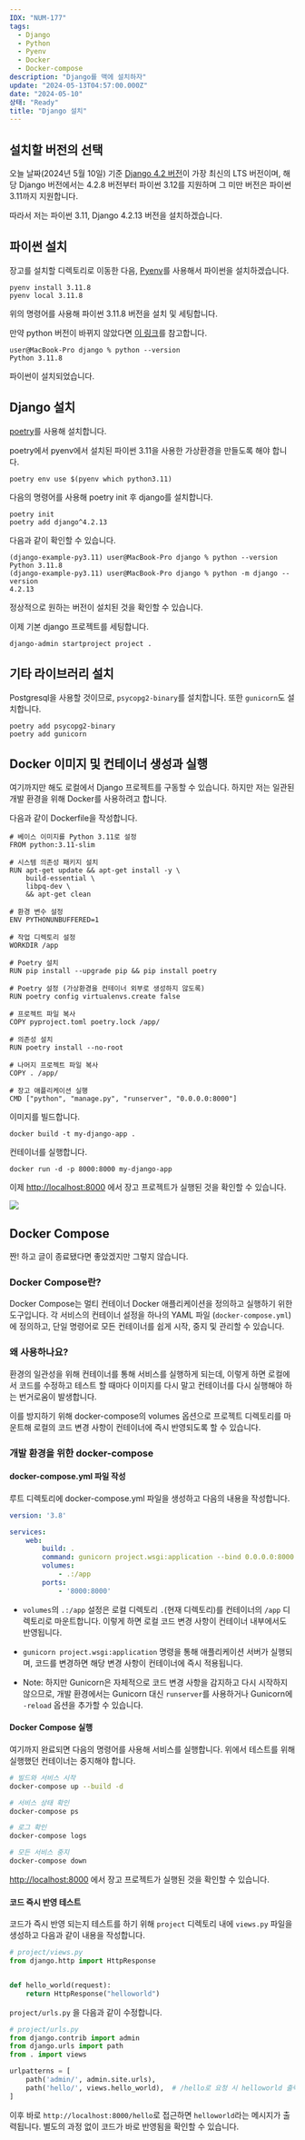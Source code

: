 ```yaml
---
IDX: "NUM-177"
tags:
  - Django
  - Python
  - Pyenv
  - Docker
  - Docker-compose
description: "Django를 맥에 설치하자"
update: "2024-05-13T04:57:00.000Z"
date: "2024-05-10"
상태: "Ready"
title: "Django 설치"
---
```

## 설치할 버전의 선택

오늘 날짜(2024년 5월 10일) 기준 [Django 4.2 버전](https://docs.djangoproject.com/en/5.0/releases/4.2/)이 가장 최신의 LTS 버전이며, 해당 Django 버전에서는 4.2.8 버전부터 파이썬 3.12를 지원하며 그 미만 버전은 파이썬 3.11까지 지원합니다. 

따라서 저는 파이썬 3.11, Django 4.2.13 버전을 설치하겠습니다. 

## 파이썬 설치

장고를 설치할 디렉토리로 이동한 다음, [Pyenv](https://sharknia.github.io/Apple-Silicon과-pyenv)를 사용해서 파이썬을 설치하겠습니다. 

```shell
pyenv install 3.11.8
pyenv local 3.11.8
```

위의 명령어를 사용해 파이썬 3.11.8 버전을 설치 및 세팅합니다. 

만약 python 버전이 바뀌지 않았다면 [이 링크](https://sharknia.github.io/Pyenv-local-실행을-했는데-파이썬-버전이-바뀌지-않는다)를 참고합니다. 

```shell
user@MacBook-Pro django % python --version
Python 3.11.8
```

파이썬이 설치되었습니다. 

## Django 설치

[poetry](https://sharknia.github.io/Poetry)를 사용해 설치합니다. 

poetry에서 pyenv에서 설치된 파이썬 3.11을 사용한 가상환경을 만들도록 해야 합니다. 

```shell
poetry env use $(pyenv which python3.11)
```

다음의 명령어를 사용해 poetry init 후 django를 설치합니다. 

```shell
poetry init
poetry add django^4.2.13
```

다음과 같이 확인할 수 있습니다. 

```shell
(django-example-py3.11) user@MacBook-Pro django % python --version 
Python 3.11.8
(django-example-py3.11) user@MacBook-Pro django % python -m django --version
4.2.13
```

정상적으로 원하는 버전이 설치된 것을 확인할 수 있습니다. 

이제 기본 django 프로젝트를 세팅합니다. 

```shell
django-admin startproject project .
```

## 기타 라이브러리 설치

Postgresql을 사용할 것이므로, `psycopg2-binary`를 설치합니다. 또한 `gunicorn`도 설치합니다. 

```shell
poetry add psycopg2-binary
poetry add gunicorn
```

## Docker 이미지 및 컨테이너 생성과 실행

여기까지만 해도 로컬에서 Django 프로젝트를 구동할 수 있습니다. 하지만 저는 일관된 개발 환경을 위해 Docker를 사용하려고 합니다. 

다음과 같이 Dockerfile을 작성합니다. 

```docker
# 베이스 이미지를 Python 3.11로 설정
FROM python:3.11-slim

# 시스템 의존성 패키지 설치
RUN apt-get update && apt-get install -y \
    build-essential \
    libpq-dev \
    && apt-get clean

# 환경 변수 설정
ENV PYTHONUNBUFFERED=1

# 작업 디렉토리 설정
WORKDIR /app

# Poetry 설치
RUN pip install --upgrade pip && pip install poetry

# Poetry 설정 (가상환경을 컨테이너 외부로 생성하지 않도록)
RUN poetry config virtualenvs.create false

# 프로젝트 파일 복사
COPY pyproject.toml poetry.lock /app/

# 의존성 설치
RUN poetry install --no-root

# 나머지 프로젝트 파일 복사
COPY . /app/

# 장고 애플리케이션 실행
CMD ["python", "manage.py", "runserver", "0.0.0.0:8000"]

```

이미지를 빌드합니다. 

```docker
docker build -t my-django-app .
```

컨테이너를 실행합니다. 

```docker
docker run -d -p 8000:8000 my-django-app
```

이제 [http://localhost:8000](http://localhost:8000/) 에서 장고 프로젝트가 실행된 것을 확인할 수 있습니다. 

![](image1.png)
## **Docker Compose**

짠! 하고 글이 종료됐다면 좋았겠지만 그렇지 않습니다. 

### Docker Compose란? 

Docker Compose는 멀티 컨테이너 Docker 애플리케이션을 정의하고 실행하기 위한 도구입니다. 각 서비스의 컨테이너 설정을 하나의 YAML 파일 (`docker-compose.yml`)에 정의하고, 단일 명령어로 모든 컨테이너를 쉽게 시작, 중지 및 관리할 수 있습니다.

### 왜 사용하나요? 

환경의 일관성을 위해 컨테이너를 통해 서비스를 실행하게 되는데, 이렇게 하면 로컬에서 코드를 수정하고 테스트 할 때마다 이미지를 다시 말고 컨테이너를 다시 실행해야 하는 번거로움이 발생합니다. 

이를 방지하기 위해 docker-compose의 volumes 옵션으로 프로젝트 디렉토리를 마운트해 로컬의 코드 변경 사항이 컨테이너에 즉시 반영되도록 할 수 있습니다. 

### 개발 환경을 위한 docker-compose

#### docker-compose.yml 파일 작성

루트 디렉토리에 docker-compose.yml 파일을 생성하고 다음의 내용을 작성합니다. 

```yaml
version: '3.8'

services:
    web:
        build: .
        command: gunicorn project.wsgi:application --bind 0.0.0.0:8000 --reload
        volumes:
            - .:/app
        ports:
            - '8000:8000'

```

- `volumes`의 `.:/app` 설정은 로컬 디렉토리 `.`(현재 디렉토리)를 컨테이너의 `/app` 디렉토리로 마운트합니다. 이렇게 하면 로컬 코드 변경 사항이 컨테이너 내부에서도 반영됩니다.

- `gunicorn project.wsgi:application` 명령을 통해 애플리케이션 서버가 실행되며, 코드를 변경하면 해당 변경 사항이 컨테이너에 즉시 적용됩니다.

- Note: 하지만 Gunicorn은 자체적으로 코드 변경 사항을 감지하고 다시 시작하지 않으므로, 개발 환경에서는 Gunicorn 대신 `runserver`를 사용하거나 Gunicorn에 `-reload` 옵션을 추가할 수 있습니다.

#### **Docker Compose 실행**

여기까지 완료되면 다음의 명령어를 사용해 서비스를 실행합니다. 위에서 테스트를 위해 실행했던 컨테이너는 중지해야 합니다. 

```bash
# 빌드와 서비스 시작
docker-compose up --build -d

# 서비스 상태 확인
docker-compose ps

# 로그 확인
docker-compose logs

# 모든 서비스 중지
docker-compose down
```

[http://localhost:8000](http://localhost:8000/) 에서 장고 프로젝트가 실행된 것을 확인할 수 있습니다. 

#### 코드 즉시 반영 테스트

코드가 즉시 반영 되는지 테스트를 하기 위해 `project` 디렉토리 내에 `views.py` 파일을 생성하고 다음과 같이 내용을 작성합니다. 

```python
# project/views.py
from django.http import HttpResponse


def hello_world(request):
    return HttpResponse("helloworld")
```

`project/urls.py` 을 다음과 같이 수정합니다. 

```python
# project/urls.py
from django.contrib import admin
from django.urls import path
from . import views

urlpatterns = [
    path('admin/', admin.site.urls),
    path('hello/', views.hello_world),  # /hello로 요청 시 helloworld 출력
]
```

이후 바로 `http://localhost:8000/hello`로 접근하면 `helloworld`라는 메시지가 출력됩니다. 별도의 과정 없이 코드가 바로 반영됨을 확인할 수 있습니다. 



